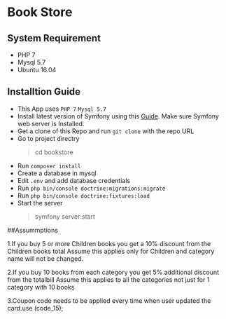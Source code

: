 # Book Store
## System Requirement 

- PHP 7
- Mysql 5.7 
- Ubuntu 16.04

## Installtion Guide

- This App uses `PHP 7` `Mysql 5.7` 
- Install latest version of Symfony using this [Guide](https://symfony.com/doc/current/setup.html).
Make sure Symfony web server is Installed.
- Get a clone of this Repo and run `git clone` with the repo URL
- Go to project directry 
  > cd bookstore
- Run `composer install`
- Create a database in mysql
- Edit `.env` and add database credentials
- Run `php bin/console doctrine:migrations:migrate`
- Run `php bin/console doctrine:fixtures:load`
- Start the server 
  > symfony server:start
 
 ##Assummptions

  1.If you buy 5 or more Children books you get a 10% discount from the Children books total
   Assume this applies only for Children and category name will not be changed.
   
  2.If you buy 10 books from each category you get 5% additional discount from the totalbill
   Assume this applies to all the categories not just for 1 category with 10 books
   
  3.Coupon code needs to be applied every time when user updated the card.use (code_15);
